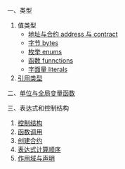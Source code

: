 一、类型

1. 值类型
   - [地址与合约 address 与 contract](./variables/address-and-contract.md)
   - [字节 bytes](./variables/bytes.md)
   - [枚举 enums](./variables/enums.md)
   - [函数 funnctions](./variables/functions.md)
   - [字面量 literals](./variables/literals.md)
2. [引用类型](./reference-types.md)

二、[单位与全局变量函数](./units-and-globally-available-variables.md)

三、表达式和控制结构

1. [控制结构](./expressions-and-control-structures/control-structures.md)
2. [函数调用](./expressions-and-control-structures/function-calls.md)
3. [创建合约](./expressions-and-control-structures/create-contracts.md)
3. [表达式计算顺序](./expressions-and-control-structures/order-of-evaluation-of-expressions.md)
3. [作用域与声明](./expressions-and-control-structures/scoping-and-declarations.md)





